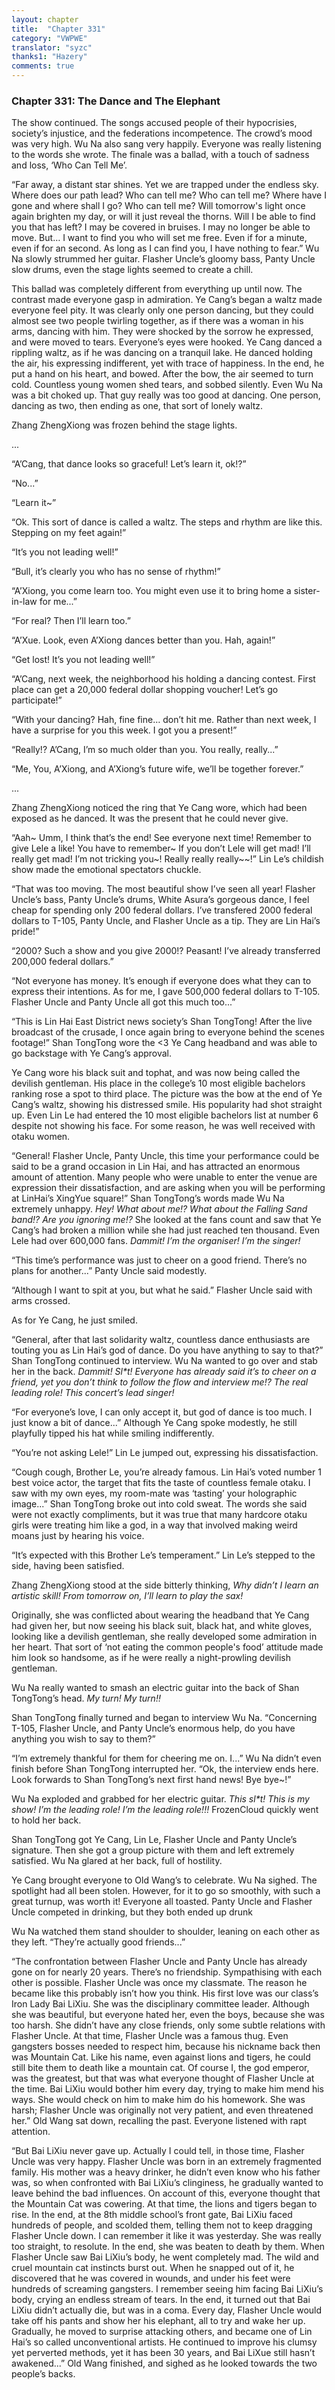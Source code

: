 ```yaml
---
layout: chapter
title:  "Chapter 331"
category: "VWPWE"
translator: "syzc"
thanks1: "Hazery"
comments: true
---
```


### Chapter 331: The Dance and The Elephant

The show continued. The songs accused people of their hypocrisies, society’s injustice, and the federations incompetence. The crowd’s mood was very high. Wu Na also sang very happily. Everyone was really listening to the words she wrote. The finale was a ballad, with a touch of sadness and loss, ‘Who Can Tell Me’. 

“Far away, a distant star shines. Yet we are trapped under the endless sky. Where does our path lead? Who can tell me? Who can tell me? Where have I gone and where shall I go? Who can tell me? Will tomorrow's light once again brighten my day, or will it just reveal the thorns. Will I be able to find you that has left? I may be covered in bruises. I may no longer be able to move. But… I want to find you who will set me free. Even if for a minute, even if for an second. As long as I can find you, I have nothing to fear.” Wu Na slowly strummed her guitar. Flasher Uncle’s gloomy bass, Panty Uncle slow drums, even the stage lights seemed to create a chill.

This ballad was completely different from everything up until now. The contrast made everyone gasp in admiration. Ye Cang’s began a waltz made everyone feel pity. It was clearly only one person dancing, but they could almost see two people twirling together, as if there was a woman in his arms, dancing with him. They were shocked by the sorrow he expressed, and were moved to tears. Everyone’s eyes were hooked. Ye Cang danced a rippling waltz, as if he was dancing on a tranquil lake. He danced holding the air, his expressing indifferent, yet with trace of happiness. In the end, he put a hand on his heart, and bowed. After the bow, the air seemed to turn cold. Countless young women shed tears, and sobbed silently. Even Wu Na was a bit choked up. That guy really was too good at dancing. One person, dancing as two, then ending as one, that sort of lonely waltz.

Zhang ZhengXiong was frozen behind the stage lights.

...

“A’Cang, that dance looks so graceful! Let’s learn it, ok!?”

“No...”

“Learn it~”

“Ok. This sort of dance is called a waltz. The steps and rhythm are like this. Stepping on my feet again!”

“It’s you not leading well!”

“Bull, it’s clearly you who has no sense of rhythm!”

“A’Xiong, you come learn too. You might even use it to bring home a sister-in-law for me...”

“For real? Then I’ll learn too.”

“A’Xue. Look, even A’Xiong dances better than you. Hah, again!”

“Get lost! It’s you not leading well!”

“A’Cang, next week, the neighborhood his holding a dancing contest. First place can get a 20,000 federal dollar shopping voucher! Let’s go participate!”

“With your dancing? Hah, fine fine… don’t hit me. Rather than next week, I have a surprise for you this week. I got you a present!”

“Really!? A’Cang, I’m so much older than you. You really, really...”

“Me, You, A’Xiong, and A’Xiong’s future wife, we’ll be together forever.”

...

Zhang ZhengXiong noticed the ring that Ye Cang wore, which had been exposed as he danced. It was the present that he could never give.

“Aah~ Umm, I think that’s the end! See everyone next time! Remember to give Lele a like! You have to remember~ If you don’t Lele will get mad! I’ll really get mad! I’m not tricking you~! Really really really~~!” Lin Le’s childish show made the emotional spectators chuckle.

“That was too moving. The most beautiful show I’ve seen all year! Flasher Uncle’s bass, Panty Uncle’s drums, White Asura’s gorgeous dance, I feel cheap for spending only 200 federal dollars. I’ve transfered 2000 federal dollars to T-105, Panty Uncle, and Flasher Uncle as a tip. They are Lin Hai’s pride!”

“2000? Such a show and you give 2000!? Peasant! I’ve already transferred 200,000 federal dollars.”

“Not everyone has money. It’s enough if everyone does what they can to express their intentions. As for me, I gave 500,000 federal dollars to T-105. Flasher Uncle and Panty Uncle all got this much too...”

“This is Lin Hai East District news society’s Shan TongTong! After the live broadcast of the crusade, I once again bring to everyone behind the scenes footage!” Shan TongTong wore the <3 Ye Cang headband and was able to go backstage with Ye Cang’s approval.

Ye Cang wore his black suit and tophat, and was now being called the devilish gentleman. His place in the college’s 10 most eligible bachelors ranking rose a spot to third place. The picture was the bow at the end of Ye Cang’s waltz, showing his distressed smile. His popularity had shot straight up. Even Lin Le had entered the 10 most eligible bachelors list at number 6 despite not showing his face. For some reason, he was well received with otaku women.

“General! Flasher Uncle, Panty Uncle, this time your performance could be said to be a grand occasion in Lin Hai, and has attracted an enormous amount of attention. Many people who were unable to enter the venue are expression their dissatisfaction, and are asking when you will be performing at LinHai’s XingYue square!” Shan TongTong’s words made Wu Na extremely unhappy. *Hey! What about me!? What about the Falling Sand band!? Are you ignoring me!?* She looked at the fans count and saw that Ye Cang’s had broken a million while she had just reached ten thousand. Even Lele had over 600,000 fans. *Dammit! I’m the organiser! I’m the singer!*

“This time’s performance was just to cheer on a good friend. There’s no plans for another...” Panty Uncle said modestly.

“Although I want to spit at you, but what he said.” Flasher Uncle said with arms crossed.

As for Ye Cang, he just smiled.

“General, after that last solidarity waltz, countless dance enthusiasts are touting you as Lin Hai’s god of dance. Do you have anything to say to that?” Shan TongTong continued to interview. Wu Na wanted to go over and stab her in the back. *Dammit! Sl\*t! Everyone has already said it’s to cheer on a friend, yet you don’t think to follow the flow and interview me!? The real leading role! This concert’s lead singer!*

“For everyone’s love, I can only accept it, but god of dance is too much. I just know a bit of dance...” Although Ye Cang spoke modestly, he still playfully tipped his hat while smiling indifferently.

“You’re not asking Lele!” Lin Le jumped out, expressing his dissatisfaction.

“Cough cough, Brother Le, you’re already famous. Lin Hai’s voted number 1 best voice actor, the target that fits the taste of countless female otaku. I saw with my own eyes, my room-mate was ‘tasting’ your holographic image...” Shan TongTong broke out into cold sweat. The words she said were not exactly compliments, but it was true that many hardcore otaku girls were treating him like a god, in a way that involved making weird moans just by hearing his voice.

“It’s expected with this Brother Le’s temperament.” Lin Le’s stepped to the side, having been satisfied.

Zhang ZhengXiong stood at the side bitterly thinking, *Why didn’t I learn an artistic skill! From tomorrow on, I’ll learn to play the sax!*

Originally, she was conflicted about wearing the headband that Ye Cang had given her, but now seeing his black suit, black hat, and white gloves, looking like a devilish gentleman, she really developed some admiration in her heart. That sort of ‘not eating the common people's food’ attitude made him look so handsome, as if he were really a night-prowling devilish gentleman.

Wu Na really wanted to smash an electric guitar into the back of Shan TongTong’s head. *My turn! My turn!!*

Shan TongTong finally turned and began to interview Wu Na. “Concerning T-105, Flasher Uncle, and Panty Uncle’s enormous help, do you have anything you wish to say to them?”

“I’m extremely thankful for them for cheering me on. I...” Wu Na didn’t even finish before Shan TongTong interrupted her. “Ok, the interview ends here. Look forwards to Shan TongTong’s next first hand news! Bye bye~!”

Wu Na exploded and grabbed for her electric guitar. *This sl\*t! This is my show! I’m the leading role! I’m the leading role!!!* FrozenCloud quickly went to hold her back.

Shan TongTong got Ye Cang, Lin Le, Flasher Uncle and Panty Uncle’s signature. Then she got a group picture with them and left extremely satisfied. Wu Na glared at her back, full of hostility.

Ye Cang brought everyone to Old Wang’s to celebrate. Wu Na sighed. The spotlight had all been stolen. However, for it to go so smoothly, with such a great turnup, was worth it! Everyone all toasted. Panty Uncle and Flasher Uncle competed in drinking, but they both ended up drunk

Wu Na watched them stand shoulder to shoulder, leaning on each other as they left. “They’re actually good friends...”

“The confrontation between Flasher Uncle and Panty Uncle has already gone on for nearly 20 years. There’s no friendship. Sympathising with each other is possible. Flasher Uncle was once my classmate. The reason he became like this probably isn’t how you think. His first love was our class’s Iron Lady Bai LiXiu. She was the disciplinary committee leader. Although she was beautiful, but everyone hated her, even the boys, because she was too harsh. She didn’t have any close friends, only some subtle relations with Flasher Uncle. At that time, Flasher Uncle was a famous thug. Even gangsters bosses needed to respect him, because his nickname back then was Mountain Cat. Like his name, even against lions and tigers, he could still bite them to death like a mountain cat. Of course I, the god emperor, was the greatest, but that was what everyone thought of Flasher Uncle at the time. Bai LiXiu would bother him every day, trying to make him mend his ways. She would check on him to make him do his homework. She was harsh; Flasher Uncle was originally not very patient, and even threatened her.” Old Wang sat down, recalling the past. Everyone listened with rapt attention.

“But Bai LiXiu never gave up. Actually I could tell, in those time, Flasher Uncle was very happy. Flasher Uncle was born in an extremely fragmented family. His mother was a heavy drinker, he didn’t even know who his father was, so when confronted with Bai LiXiu’s clinginess, he gradually wanted to leave behind the bad influences. On account of this, everyone thought that the Mountain Cat was cowering. At that time, the lions and tigers began to rise. In the end, at the 8th middle school’s front gate, Bai LiXiu faced hundreds of people, and scolded them, telling them not to keep dragging Flasher Uncle down. I can remember it like it was yesterday. She was really too straight, to resolute. In the end, she was beaten to death by them. When Flasher Uncle saw Bai LiXiu’s body, he went completely mad. The wild and cruel mountain cat instincts burst out. When he snapped out of it, he discovered that he was covered in wounds, and under his feet were hundreds of screaming gangsters. I remember seeing him facing Bai LiXiu’s body, crying an endless stream of tears. In the end, it turned out that Bai LiXiu didn’t actually die, but was in a coma. Every day, Flasher Uncle would take off his pants and show her his elephant, all to try and wake her up. Gradually, he moved to surprise attacking others, and became one of Lin Hai’s so called unconventional artists. He continued to improve his clumsy yet perverted methods, yet it has been 30 years, and Bai LiXue still hasn’t awakened...” Old Wang finished, and sighed as he looked towards the two people’s backs.
